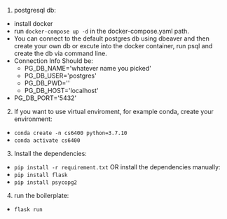 1. postgresql db:
- install docker
- run `docker-compose up -d`  in the docker-compose.yaml path.
- You can connect to the default postgres db using dbeaver and then create your own db 
or excute into the docker container, run psql and create the db via command line.
- Connection Info Should be:
  - PG_DB_NAME='whatever name you picked'
  - PG_DB_USER='postgres'
  - PG_DB_PWD=''
  - PG_DB_HOST='localhost'
- PG_DB_PORT='5432' 
2. If you want to use virtual enviroment, for example conda, create your environment:
 - `conda create -n cs6400 python=3.7.10`
 - `conda activate cs6400`

3. Install the dependencies:
- `pip install -r requirement.txt`
OR install the dependencies manually:
- `pip install flask`
- `pip install psycopg2`

4. run the boilerplate:
- `flask run`
